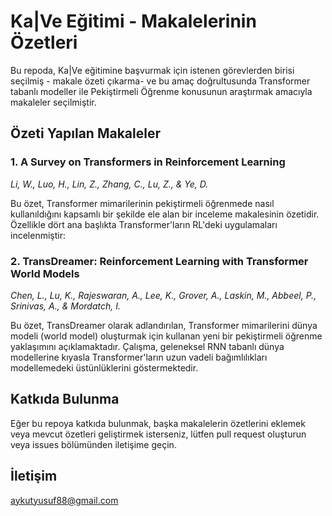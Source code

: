 # Ka|Ve Eğitimi - Makalelerinin Özetleri

Bu repoda, Ka|Ve eğitimine başvurmak için istenen görevlerden birisi seçilmiş - makale özeti çıkarma- ve bu amaç doğrultusunda Transformer tabanlı modeller ile Pekiştirmeli Öğrenme konusunun araştırmak amacıyla makaleler seçilmiştir.

## Özeti Yapılan Makaleler

### 1. A Survey on Transformers in Reinforcement Learning
*Li, W., Luo, H., Lin, Z., Zhang, C., Lu, Z., & Ye, D.*

Bu özet, Transformer mimarilerinin pekiştirmeli öğrenmede nasıl kullanıldığını kapsamlı bir şekilde ele alan bir inceleme makalesinin özetidir. Özellikle dört ana başlıkta Transformer'ların RL'deki uygulamaları incelenmiştir:

### 2. TransDreamer: Reinforcement Learning with Transformer World Models
*Chen, L., Lu, K., Rajeswaran, A., Lee, K., Grover, A., Laskin, M., Abbeel, P., Srinivas, A., & Mordatch, I.*

Bu özet, TransDreamer olarak adlandırılan, Transformer mimarilerini dünya modeli (world model) oluşturmak için kullanan yeni bir pekiştirmeli öğrenme yaklaşımını açıklamaktadır. Çalışma, geleneksel RNN tabanlı dünya modellerine kıyasla Transformer'ların uzun vadeli bağımlılıkları modellemedeki üstünlüklerini göstermektedir.

## Katkıda Bulunma

Eğer bu repoya katkıda bulunmak, başka makalelerin özetlerini eklemek veya mevcut özetleri geliştirmek isterseniz, lütfen pull request oluşturun veya issues bölümünden iletişime geçin.

## İletişim

aykutyusuf88@gmail.com

